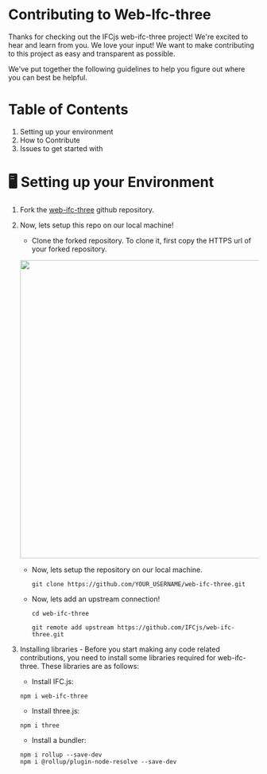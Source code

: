 # Contributing to Web-Ifc-three

Thanks for checking out the IFCjs web-ifc-three project! We're excited to hear and learn from you. We love your input! We want to make contributing to this project as easy and transparent as possible.

We've put together the following guidelines to help you figure out where you can best be helpful.

# Table of Contents

1. Setting up your environment
2. How to Contribute
3. Issues to get started with

# 🖥️ Setting up your Environment

1. Fork the [web-ifc-three](https://github.com/IFCjs/web-ifc-three) github repository.
2. Now, lets setup this repo on our local machine!

   - Clone the forked repository. To clone it, first copy the HTTPS url of your forked repository.
    <p align="center">
    <img src = "https://user-images.githubusercontent.com/77961530/183715093-b6d4d6c0-d2c8-4633-afa8-d13a8c7e8acc.png" width="600"/>
    </p>

   - Now, lets setup the repository on our local machine.
     ```shell
     git clone https://github.com/YOUR_USERNAME/web-ifc-three.git
     ```
   
   - Now, lets add an upstream connection!
      ```shell
      cd web-ifc-three

      git remote add upstream https://github.com/IFCjs/web-ifc-three.git
      ```

3. Installing libraries - Before you start making any code related contributions, you need to install some libraries required for web-ifc-three. These libraries are as follows:

   - Install IFC.js:
    ```shell
    npm i web-ifc-three
    ```
   - Install three.js:
    ```shell
    npm i three
    ```

   - Install a bundler:
    ```shell
    npm i rollup --save-dev
    npm i @rollup/plugin-node-resolve --save-dev
    ```


